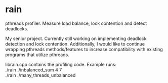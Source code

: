 # rain
pthreads profiler. Measure load balance, lock contention and detect deadlocks.

My senior project. Currently still working on implementing deadlock detection and lock contention. Additionally, I would like to continue wrapping pthreads methods/features to increase compatibility with existing programs that utilize pthreads.

librain.cpp contains the profiling code. 
Example runs:  
./rain ./inbalanced_sum 4 7  
./rain ./many_threads_unbalanced  
